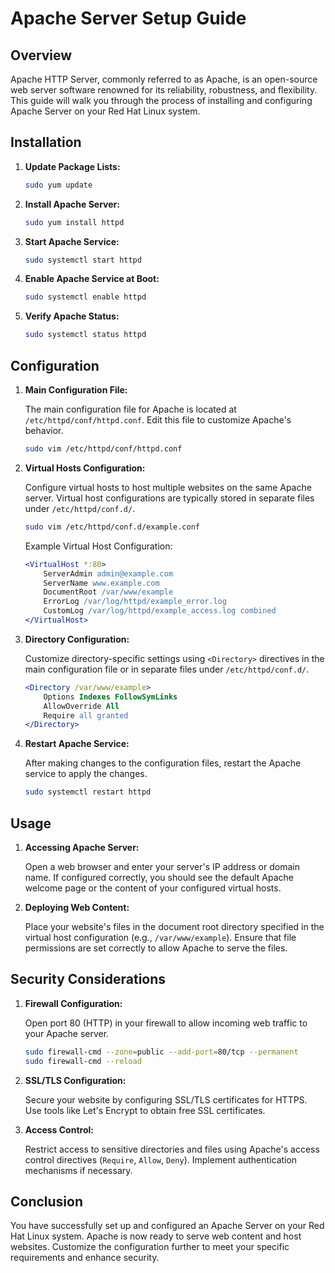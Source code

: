# Apache Server Setup Guide

## Overview

Apache HTTP Server, commonly referred to as Apache, is an open-source web server software renowned for its reliability, robustness, and flexibility. This guide will walk you through the process of installing and configuring Apache Server on your Red Hat Linux system.

## Installation

1. **Update Package Lists:**

    ```bash
    sudo yum update
    ```

2. **Install Apache Server:**

    ```bash
    sudo yum install httpd
    ```

3. **Start Apache Service:**

    ```bash
    sudo systemctl start httpd
    ```

4. **Enable Apache Service at Boot:**

    ```bash
    sudo systemctl enable httpd
    ```

5. **Verify Apache Status:**

    ```bash
    sudo systemctl status httpd
    ```

## Configuration

1. **Main Configuration File:**

    The main configuration file for Apache is located at `/etc/httpd/conf/httpd.conf`. Edit this file to customize Apache's behavior.

    ```bash
    sudo vim /etc/httpd/conf/httpd.conf
    ```

2. **Virtual Hosts Configuration:**

    Configure virtual hosts to host multiple websites on the same Apache server. Virtual host configurations are typically stored in separate files under `/etc/httpd/conf.d/`.

    ```bash
    sudo vim /etc/httpd/conf.d/example.conf
    ```

    Example Virtual Host Configuration:

    ```apache
    <VirtualHost *:80>
        ServerAdmin admin@example.com
        ServerName www.example.com
        DocumentRoot /var/www/example
        ErrorLog /var/log/httpd/example_error.log
        CustomLog /var/log/httpd/example_access.log combined
    </VirtualHost>
    ```

3. **Directory Configuration:**

    Customize directory-specific settings using `<Directory>` directives in the main configuration file or in separate files under `/etc/httpd/conf.d/`.

    ```apache
    <Directory /var/www/example>
        Options Indexes FollowSymLinks
        AllowOverride All
        Require all granted
    </Directory>
    ```

4. **Restart Apache Service:**

    After making changes to the configuration files, restart the Apache service to apply the changes.

    ```bash
    sudo systemctl restart httpd
    ```

## Usage

1. **Accessing Apache Server:**

    Open a web browser and enter your server's IP address or domain name. If configured correctly, you should see the default Apache welcome page or the content of your configured virtual hosts.

2. **Deploying Web Content:**

    Place your website's files in the document root directory specified in the virtual host configuration (e.g., `/var/www/example`). Ensure that file permissions are set correctly to allow Apache to serve the files.

## Security Considerations

1. **Firewall Configuration:**

    Open port 80 (HTTP) in your firewall to allow incoming web traffic to your Apache server.

    ```bash
    sudo firewall-cmd --zone=public --add-port=80/tcp --permanent
    sudo firewall-cmd --reload
    ```

2. **SSL/TLS Configuration:**

    Secure your website by configuring SSL/TLS certificates for HTTPS. Use tools like Let's Encrypt to obtain free SSL certificates.

3. **Access Control:**

    Restrict access to sensitive directories and files using Apache's access control directives (`Require`, `Allow`, `Deny`). Implement authentication mechanisms if necessary.

## Conclusion

You have successfully set up and configured an Apache Server on your Red Hat Linux system. Apache is now ready to serve web content and host websites. Customize the configuration further to meet your specific requirements and enhance security.
